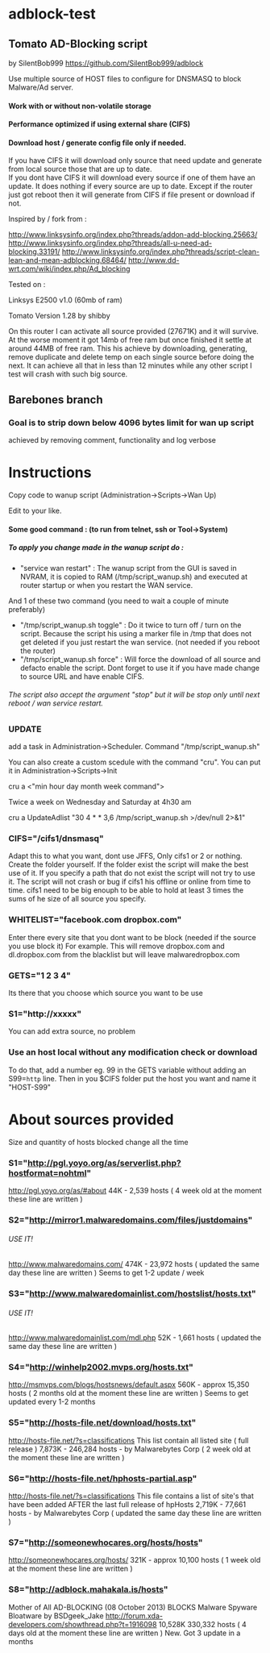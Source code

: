 adblock-test
=======
##  Tomato AD-Blocking script
by SilentBob999 https://github.com/SilentBob999/adblock


Use multiple source of HOST files to configure for DNSMASQ to block Malware/Ad server.

#### Work with or without non-volatile storage

#### Performance optimized if using external share (CIFS)

#### Download host / generate config file only if needed.  
If you have CIFS it will download only source that need update and generate from local source those that are up to date.  
If you dont have CIFS it will download every source if one of them have an update.
It does nothing if every source are up to date. Except if the router just got reboot then it will generate from CIFS if file present or download if not.


Inspired by / fork from :

  http://www.linksysinfo.org/index.php?threads/addon-add-blocking.25663/
  http://www.linksysinfo.org/index.php?threads/all-u-need-ad-blocking.33191/
  http://www.linksysinfo.org/index.php?threads/script-clean-lean-and-mean-adblocking.68464/
  http://www.dd-wrt.com/wiki/index.php/Ad_blocking


Tested on :

  Linksys E2500 v1.0 (60mb of ram)
  
  Tomato Version 1.28 by shibby
  
  On this router I can activate all source provided (27671K) and it will survive. 
  At the worse moment it got 14mb of free ram but once finished it settle at around 44MB of free ram. 
  This his achieve by downloading, generating, remove duplicate and delete temp on each single source before doing the next. 
  It can achieve all that in less than 12 minutes while any other script I test will crash with such big source.
  
 
## Barebones branch
### Goal is to strip down below 4096 bytes limit for wan up script
achieved by removing comment, functionality and log verbose





# Instructions
Copy code to wanup script (Administration->Scripts->Wan Up)

Edit to your like.

#### Some good command :  (to run from telnet, ssh or Tool->System)
#####  To apply you change made in the wanup script do :
+ "service wan restart"   :   The wanup script from the GUI is saved in NVRAM, it is copied to RAM (/tmp/script_wanup.sh) and executed at router startup or when you restart the WAN service.
 
And 1 of these two command (you need to wait a couple of minute preferably)
+ "/tmp/script_wanup.sh toggle"   :   Do it twice to turn off / turn on the script. Because the script his using a marker file in /tmp that does not get deleted if you just restart the wan service. (not needed if you reboot the router)
+ "/tmp/script_wanup.sh force"   :   Will force the download of all source and defacto enable the script.  Dont forget to use it if you have made change to source URL and have enable CIFS.


###### The script also accept the argument "stop" but it will be stop only until next reboot / wan service restart.

### UPDATE
add a task in Administration->Scheduler.
 Command "/tmp/script_wanup.sh"
 
You can also create a custom scedule with the command "cru".  You can put it in Administration->Scripts->Init

cru a <unique id> <"min hour day month week command">

Twice a week on Wednesday and Saturday at 4h30 am

cru a UpdateAdlist "30 4 * * 3,6  /tmp/script_wanup.sh >/dev/null 2>&1"


### CIFS="/cifs1/dnsmasq" 
 Adapt this to what you want, dont use JFFS, Only cifs1 or 2 or nothing.
 Create the folder yourself.
 If the folder exist the script will make the best use of it.
 If you specify a path that do not exist the script will not try to use it.
 The script will not crash or bug if cifs1 his offline or online from time to time.
 cifs1 need to be big enouph to be able to hold at least 3 times the sums of he size of all source you specify.
 
### WHITELIST="facebook.com dropbox.com"
 Enter there every site that you dont want to be block (needed if the source you use block it)
 For example. This will remove dropbox.com and dl.dropbox.com from the blacklist but will leave malwaredropbox.com 
 
### GETS="1 2 3 4"
 Its there that you choose which source you want to be use

### S1="http://xxxxx"  
 You can add extra source, no problem

### Use an host local without any modification check or download
  To do that, add a number eg. 99 in the GETS variable without adding an S99=`http` line.
  Then in you $CIFS folder put the host you want and name it "HOST-S99"
  
# About sources provided
Size and quantity of hosts blocked change all the time
### S1="http://pgl.yoyo.org/as/serverlist.php?hostformat=nohtml" 
http://pgl.yoyo.org/as/#about
44K - 2,539 hosts
( 4 week old at the moment these line are written )

### S2="http://mirror1.malwaredomains.com/files/justdomains" 
###### USE IT!
http://www.malwaredomains.com/
474K - 23,972 hosts
( updated the same day these line are written ) Seems to get 1-2 update / week

### S3="http://www.malwaredomainlist.com/hostslist/hosts.txt" 
###### USE IT!
http://www.malwaredomainlist.com/mdl.php
52K - 1,661 hosts
( updated the same day these line are written )

### S4="http://winhelp2002.mvps.org/hosts.txt" 
http://msmvps.com/blogs/hostsnews/default.aspx
560K - approx 15,350 hosts
( 2 months old at the moment these line are written ) Seems to get updated every 1-2 months

### S5="http://hosts-file.net/download/hosts.txt" 
http://hosts-file.net/?s=classifications
This list contain all listed site ( full release )
7,873K - 246,284 hosts - by Malwarebytes Corp
( 2 week old at the moment these line are written )

### S6="http://hosts-file.net/hphosts-partial.asp" 
http://hosts-file.net/?s=classifications
This file contains a list of site's that have been added AFTER the last full release of hpHosts
2,719K - 77,661 hosts - by Malwarebytes Corp
( updated the same day these line are written )

### S7="http://someonewhocares.org/hosts/hosts" 
http://someonewhocares.org/hosts/
321K - approx 10,100 hosts
( 1 week old at the moment these line are written )

### S8="http://adblock.mahakala.is/hosts" 
Mother of All AD-BLOCKING (08 October 2013) BLOCKS Malware Spyware Bloatware by BSDgeek_Jake
http://forum.xda-developers.com/showthread.php?t=1916098
10,528K  330,332 hosts
( 4 days old at the moment these line are written ) New. Got 3 update in a months

